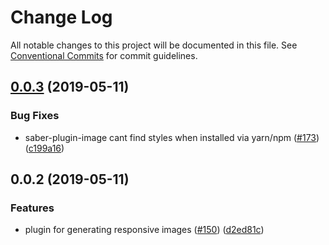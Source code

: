 # Change Log

All notable changes to this project will be documented in this file.
See [Conventional Commits](https://conventionalcommits.org) for commit guidelines.

## [0.0.3](https://github.com/egoist/saber/compare/saber-plugin-image@0.0.2...saber-plugin-image@0.0.3) (2019-05-11)

### Bug Fixes

- saber-plugin-image cant find styles when installed via yarn/npm ([#173](https://github.com/egoist/saber/issues/173)) ([c199a16](https://github.com/egoist/saber/commit/c199a16))

## 0.0.2 (2019-05-11)

### Features

- plugin for generating responsive images ([#150](https://github.com/egoist/saber/issues/150)) ([d2ed81c](https://github.com/egoist/saber/commit/d2ed81c))
